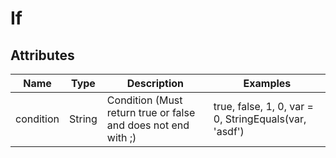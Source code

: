 # If

## Attributes

| Name      | Type   | Description                                                  | Examples                                              |
| --------- | ------ | ------------------------------------------------------------ | ----------------------------------------------------- |
| condition | String | Condition (Must return true or false and does not end with ;) | true, false, 1, 0, var = 0, StringEquals(var, 'asdf') |

